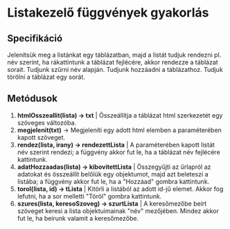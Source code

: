 # Listakezelő függvények gyakorlás

## Specifikáció

Jelenítsük meg a listánkat egy táblázatban, majd a listát tudjuk rendezni pl. név szerint, ha rákattintunk a táblázat fejlécére, akkor rendezze a táblázat sorait.
Tudjunk szűrni név alapján. 
Tudjunk hozzáadni a táblázathoz.
Tudjuk törölni a táblázat egy sorát.

## Metódusok

1. **htmlOsszeallit(lista) -> txt** | Összeállítja a táblázat html szerkezetét egy szöveges változóba.
2. **megjelenit(txt)** -> Megjeleníti egy adott html elemben a paraméterében kapott szöveget.
3. **rendez(lista, irany) -> rendezettLista** | A paraméterében kapott listát név szerint rendezi; a függvény akkor fut le, ha a táblázat név fejlécére kattintunk.
4. **adatHozzaadas(lista) -> kibovitettLista** | Összegyűjti az űrlapról az adatokat és összeállít belőlük egy objektumot, majd azt beleteszi a listába; a függvény akkor fut le, ha a "Hozzáad" gombra kattintunk.
5. **torol(lista, id) -> tLista** | Kitörli a listából az adott id-jű elemet. Akkor fog lefutni, ha a sor melletti "Töröl" gombra kattintunk.
6. **szures(lista, keresoSzoveg) -> szurtLista** | A keresőmezőbe beírt szöveget keresi a lista objektuimainak "név" mezőjében. Mindez akkor fut le, ha beírunk valamit a keresőmezőbe.